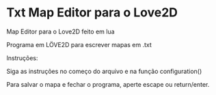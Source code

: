 # Txt Map Editor para o Love2D
Map Editor para o Love2D feito em lua

Programa em LÖVE2D para escrever mapas em .txt

Instruções:

Siga as instruções no começo do arquivo e na função configuration()

Para salvar o mapa e fechar o programa, aperte escape ou return/enter.
